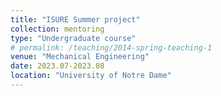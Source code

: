 ```yaml
---
title: "ISURE Summer project"
collection: mentoring
type: "Undergraduate course"
# permalink: /teaching/2014-spring-teaching-1
venue: "Mechanical Engineering"
date: 2023.07-2023.08
location: "University of Notre Dame"
---
```




